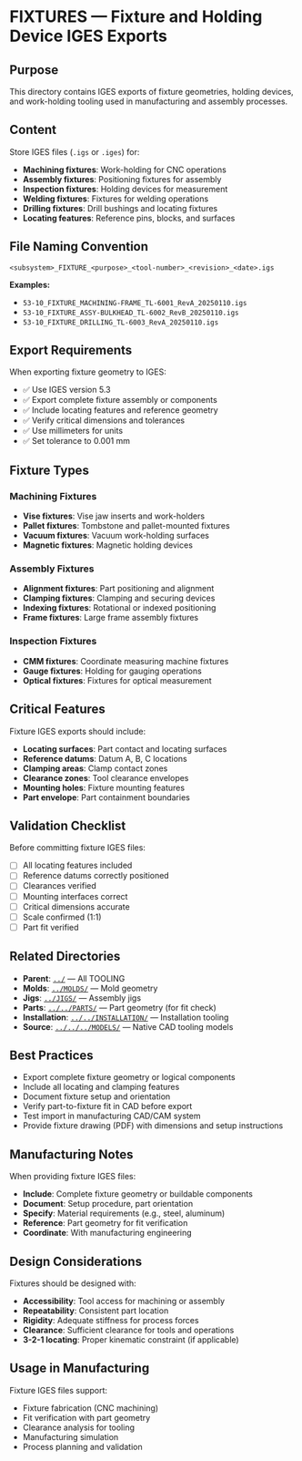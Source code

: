 # FIXTURES — Fixture and Holding Device IGES Exports

## Purpose

This directory contains IGES exports of fixture geometries, holding devices, and work-holding tooling used in manufacturing and assembly processes.

## Content

Store IGES files (`.igs` or `.iges`) for:
- **Machining fixtures**: Work-holding for CNC operations
- **Assembly fixtures**: Positioning fixtures for assembly
- **Inspection fixtures**: Holding devices for measurement
- **Welding fixtures**: Fixtures for welding operations
- **Drilling fixtures**: Drill bushings and locating fixtures
- **Locating features**: Reference pins, blocks, and surfaces

## File Naming Convention

```
<subsystem>_FIXTURE_<purpose>_<tool-number>_<revision>_<date>.igs
```

**Examples:**
- `53-10_FIXTURE_MACHINING-FRAME_TL-6001_RevA_20250110.igs`
- `53-10_FIXTURE_ASSY-BULKHEAD_TL-6002_RevB_20250110.igs`
- `53-10_FIXTURE_DRILLING_TL-6003_RevA_20250110.igs`

## Export Requirements

When exporting fixture geometry to IGES:
- ✅ Use IGES version 5.3
- ✅ Export complete fixture assembly or components
- ✅ Include locating features and reference geometry
- ✅ Verify critical dimensions and tolerances
- ✅ Use millimeters for units
- ✅ Set tolerance to 0.001 mm

## Fixture Types

### Machining Fixtures
- **Vise fixtures**: Vise jaw inserts and work-holders
- **Pallet fixtures**: Tombstone and pallet-mounted fixtures
- **Vacuum fixtures**: Vacuum work-holding surfaces
- **Magnetic fixtures**: Magnetic holding devices

### Assembly Fixtures
- **Alignment fixtures**: Part positioning and alignment
- **Clamping fixtures**: Clamping and securing devices
- **Indexing fixtures**: Rotational or indexed positioning
- **Frame fixtures**: Large frame assembly fixtures

### Inspection Fixtures
- **CMM fixtures**: Coordinate measuring machine fixtures
- **Gauge fixtures**: Holding for gauging operations
- **Optical fixtures**: Fixtures for optical measurement

## Critical Features

Fixture IGES exports should include:
- **Locating surfaces**: Part contact and locating surfaces
- **Reference datums**: Datum A, B, C locations
- **Clamping areas**: Clamp contact zones
- **Clearance zones**: Tool clearance envelopes
- **Mounting holes**: Fixture mounting features
- **Part envelope**: Part containment boundaries

## Validation Checklist

Before committing fixture IGES files:
- [ ] All locating features included
- [ ] Reference datums correctly positioned
- [ ] Clearances verified
- [ ] Mounting interfaces correct
- [ ] Critical dimensions accurate
- [ ] Scale confirmed (1:1)
- [ ] Part fit verified

## Related Directories

- **Parent**: [`../`](../) — All TOOLING
- **Molds**: [`../MOLDS/`](../MOLDS/) — Mold geometry
- **Jigs**: [`../JIGS/`](../JIGS/) — Assembly jigs
- **Parts**: [`../../PARTS/`](../../PARTS/) — Part geometry (for fit check)
- **Installation**: [`../../INSTALLATION/`](../../INSTALLATION/) — Installation tooling
- **Source**: [`../../../MODELS/`](../../../MODELS/) — Native CAD tooling models

## Best Practices

- Export complete fixture geometry or logical components
- Include all locating and clamping features
- Document fixture setup and orientation
- Verify part-to-fixture fit in CAD before export
- Test import in manufacturing CAD/CAM system
- Provide fixture drawing (PDF) with dimensions and setup instructions

## Manufacturing Notes

When providing fixture IGES files:
- **Include**: Complete fixture geometry or buildable components
- **Document**: Setup procedure, part orientation
- **Specify**: Material requirements (e.g., steel, aluminum)
- **Reference**: Part geometry for fit verification
- **Coordinate**: With manufacturing engineering

## Design Considerations

Fixtures should be designed with:
- **Accessibility**: Tool access for machining or assembly
- **Repeatability**: Consistent part location
- **Rigidity**: Adequate stiffness for process forces
- **Clearance**: Sufficient clearance for tools and operations
- **3-2-1 locating**: Proper kinematic constraint (if applicable)

## Usage in Manufacturing

Fixture IGES files support:
- Fixture fabrication (CNC machining)
- Fit verification with part geometry
- Clearance analysis for tooling
- Manufacturing simulation
- Process planning and validation
